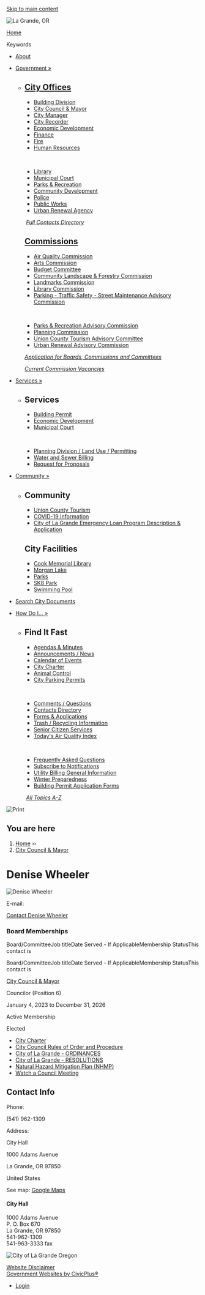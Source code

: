 [Skip to main content](https://www.cityoflagrande.org/people/denise-wheeler/)

![La Grande, OR](https://www.cityoflagrande.org/sites/all/themes/custom/sites/lagrandeor/lagrandeor_theme/logo.png)

[Home](https://www.cityoflagrande.org)

Keywords

- [About](https://www.cityoflagrande.org/about)
- [Government »](https://www.cityoflagrande.org/contacts-directory)
  
  - ## [City Offices](https://www.cityoflagrande.org/departments)
    
    - [Building Division](https://www.cityoflagrande.org/building-division)
    - [City Council &amp; Mayor](https://www.cityoflagrande.org/city-council-mayor)
    - [City Manager](https://www.cityoflagrande.org/city-manager)
    - [City Recorder](https://www.cityoflagrande.org/city-recorder)
    - [Economic Development](https://www.cityoflagrande.org/economic-development)
    - [Finance](https://www.cityoflagrande.org/finance)
    - [Fire](https://www.cityoflagrande.org/fire-department)
    - [Human Resources](https://www.cityoflagrande.org/human-resources)
    
     
    
    - [Library](https://cookmemoriallibrary.org)
    - [Municipal Court](https://www.cityoflagrande.org/municipal-court)
    - [Parks &amp; Recreation](https://www.cityoflagrande.org/parks-recreation)
    - [Community Development](https://www.cityoflagrande.org/planning-division)
    - [Police](https://www.cityoflagrande.org/police-department)
    - [Public Works](https://www.cityoflagrande.org/public-works)
    - [Urban Renewal Agency](https://www.cityoflagrande.org/urban-renewal-agency)
    
     [*Full Contacts Directory*](https://www.cityoflagrande.org/contacts-directory)
    
    ## [Commissions](https://www.cityoflagrande.org/commissions)
    
    - [Air Quality Commission](https://www.cityoflagrande.org/air-quality-commission)
    - [Arts Commission](https://www.cityoflagrande.org/arts-commission)
    - [Budget Committee](https://www.cityoflagrande.org/budget-committee)
    - [Community Landscape &amp; Forestry Commission](https://www.cityoflagrande.org/community-landscape-forestry-commission)
    - [Landmarks Commission](https://www.cityoflagrande.org/landmarks-commission)
    - [Library Commission](https://www.cityoflagrande.org/library-commission)
    - [Parking - Traffic Safety - Street Maintenance Advisory Commission](https://www.cityoflagrande.org/parking-traffic-safety-street-maintenance-advisory-commission)
    
     
    
    - [Parks &amp; Recreation Advisory Commission](https://www.cityoflagrande.org/parks-recreation-advisory-commission)
    - [Planning Commission](https://www.cityoflagrande.org/planning-commission)
    - [Union County Tourism Advisory Committee](https://www.cityoflagrande.org/union-county-tourism-advisory-committee)
    - [Urban Renewal Advisory Commission](https://www.cityoflagrande.org/urban-renewal-advisory-commission)
    
    [*Application for Boards, Commissions and Committees*](https://www.cityoflagrande.org/commissions/files/application-boards-commissions-and-committees)
    
    [*Current Commission Vacancies*](https://www.cityoflagrande.org/commissions/pages/current-commission-vacancies)
- [Services »](https://www.cityoflagrande.org/services)
  
  - ## Services
    
    - [Building Permit](https://www.cityoflagrande.org/building-division)
    - [Economic Development](https://www.cityoflagrande.org/economic-development)
    - [Municipal Court](https://www.cityoflagrande.org/municipal-court)
    
     
    
    - [Planning Division / Land Use / Permitting](https://www.cityoflagrande.org/developing-la-grande)
    - [Water and Sewer Billing](https://www.cityoflagrande.org/water-sewer-utility-billing)
    - [Request for Proposals](https://www.cityoflagrande.org/home/news/request-proposals)
- [Community »](https://www.cityoflagrande.org/community)
  
  - ## Community
    
    - [Union County Tourism](https://www.visitunioncounty.org/things-to-do)
    - [COVID-19 Information](https://www.cityoflagrande.org/covid-19-information)
    - [City of La Grande Emergency Loan Program Description &amp; Application](https://www.ignitemybusiness.org/en/blog/read/1301903617/city-of-la-grande-emergency-business-loan-program-accepting-applications)
    
    ## City Facilities
    
    - [Cook Memorial Library](https://cookmemoriallibrary.org)
    - [Morgan Lake](https://www.cityoflagrande.org/parks-recreation/slideshows/morgan-lake)
    - [Parks](https://www.cityoflagrande.org/parks-recreation/pages/parks)
    - [SK8 Park](https://www.cityoflagrande.org/parks-recreation/slideshows/sk8-park)
    - [Swimming Pool](https://www.cityoflagrande.org/aquatics)
- [Search City Documents](https://www.cityoflagrande.org/home/links/search-city-documents)
- [How Do I... »](https://www.cityoflagrande.org/where)
  
  - ## Find It Fast
    
    - [Agendas &amp; Minutes](https://www.cityoflagrande.org/minutes-and-agendas)
    - [Announcements / News](https://www.cityoflagrande.org/node/1/news)
    - [Calendar of Events](https://www.cityoflagrande.org/calendar/month)
    - [City Charter](https://www.cityoflagrande.org/city-council-mayor/files/city-charter)
    - [Animal Control](https://unioncountysheriff.us/?page_id=79)
    - [City Parking Permits](https://www.cityoflagrande.org/municipal-court/pages/city-parking-permits)
    
     
    
    - [Comments / Questions](https://www.cityoflagrande.org/home/webforms/ask-question)
    - [Contacts Directory](https://www.cityoflagrande.org/contacts-directory)
    - [Forms &amp; Applications](https://www.cityoflagrande.org/files)
    - [Trash / Recycling Information](https://www.cityoflagrande.org/about/faq/what-services-are-available-garbage-collection-yard-waste-and-recycling)
    - [Senior Citizen Services](https://www.cityoflagrande.org/about/faq/what-services-are-available-senior-citizens-residing-la-grande)
    - [Today's Air Quality Index](https://www.cityoflagrande.org/air-quality/pages/todays-air-quality-index)
    
     
    
    - [Frequently Asked Questions](https://www.cityoflagrande.org/faqs)
    - [Subscribe to Notifications](https://www.cityoflagrande.org/subscribe)
    - [Utility Billing General Information](https://www.cityoflagrande.org/water-sewer-utility-billing/files/general-utility-billing-information)
    - [Winter Preparedness](https://www.cityoflagrande.org/public-works/files/winter-preparedness)
    - [Building Permit Application Forms](https://www.cityoflagrande.org/building-division/pages/permit-application-forms)
    
     [*All Topics A-Z*](https://www.cityoflagrande.org/where)

![Print](https://www.cityoflagrande.org/sites/all/modules/contrib/print/icons/print_icon.png "Print")

## You are here

1. [Home](https://www.cityoflagrande.org) ››
2. [City Council &amp; Mayor](https://www.cityoflagrande.org/city-council-mayor)

# Denise Wheeler

![Denise Wheeler](https://www.cityoflagrande.org/sites/g/files/vyhlif6946/f/styles/news_image/public/people/denise_wheeler_2023-2026.jpg?itok=bkkEPKae)

E-mail:

[Contact Denise Wheeler](https://www.cityoflagrande.org/user/1121/contact)

### Board Memberships

Board/CommitteeJob titleDate Served - If ApplicableMembership StatusThis contact is

Board/CommitteeJob titleDate Served - If ApplicableMembership StatusThis contact is

[City Council &amp; Mayor](https://www.cityoflagrande.org/city-council-mayor)

Councilor (Position 6)

January 4, 2023 to December 31, 2026

Active Membership

Elected

- [City Charter](https://www.cityoflagrande.org/city-council-mayor/files/city-charter)
- [City Council Rules of Order and Procedure](https://www.cityoflagrande.org/city-council-mayor/files/city-council-rules-order-and-procedure)
- [City of La Grande - ORDINANCES](https://www.cityoflagrande.org/city-council-mayor/links/city-la-grande-ordinances)
- [City of La Grande - RESOLUTIONS](https://www.cityoflagrande.org/city-council-mayor/links/city-la-grande-resolutions)
- [Natural Hazard Mitigation Plan (NHMP)](https://www.cityoflagrande.org/public-works/natural-hazard-mitigation-plan-nhmp)
- [Watch a Council Meeting](https://www.cityoflagrande.org/city-council-mayor/links/watch-council-meeting)

## Contact Info

Phone:

(541) 962-1309

Address:

City Hall

1000 Adams Avenue

La Grande, OR 97850

United States

See map: [Google Maps](https://maps.google.com/?q=1000%20Adams%20Avenue%2C%20La%20Grande%2C%20OR%2C%2097850%2C%20us)

#### City Hall

1000 Adams Avenue  
P. O. Box 670  
La Grande, OR 97850  
541-962-1309  
541-963-3333 fax

![City of La Grande Oregon](https://www.cityoflagrande.org/sites/g/files/vyhlif6946/f/namefooter.png)

[Website Disclaimer](https://www.cityoflagrande.org/home/pages/website-disclaimer)  
[Government Websites by CivicPlus®](https://www.civicplus.com)

- [Login](https://www.cityoflagrande.org/user/login?current=node%2F10116)